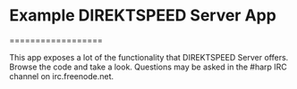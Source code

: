 # Example DIREKTSPEED Server App
==================

This app exposes a lot of the functionality that DIREKTSPEED Server offers. Browse the code and take a look. Questions may be asked in the #harp IRC channel on irc.freenode.net.
